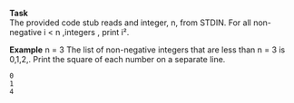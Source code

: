 **Task**  
The provided code stub reads and integer, n, from STDIN. For all non-negative 
i < n ,integers , print i².

**Example**
n = 3
The list of non-negative integers that are less than n = 3  is  0,1,2,. Print the square of each number on a separate line.
```
0
1
4
```